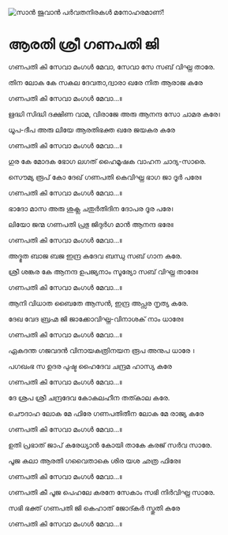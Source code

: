 ![സാൻ ജുവാൻ പർവതനിരകൾ മനോഹരമാണ്!](lib/assets/images/artis/img.png "San Juan Mountains")

# ആരതി ശ്രീ ഗണപതി ജി

ഗണപതി കി സേവാ മംഗൾ മേവാ, സേവാ സേ സബ് വിഘ്ന താരേ.

തിന ലോക കേ സകല ദേവതാ,ദ്വാരാ ഖരേ നിത ആരാജ കരേ

ഗണപതി കി സേവാ മംഗൾ മേവാ...॥

ഋദ്ധി സിദ്ധി ദക്ഷിണ വാമ, വിരാജേ അരു ആനന്ദ സോ ചാമര കരേ।

ധൂപ-ദീപ അരു ലിയേ ആരതിഭക്ത ഖരേ ജയകര കരേ

ഗണപതി കി സേവാ മംഗൾ മേവാ...॥

ഗുര കേ മോദക ഭോഗ ലഗത് ഹൈമൂഷക വാഹന ചാദ്യ-സാരെ.

സൌമ്യ രൂപ് കോ ദേഖ് ഗണപതി കെവിഘ്ന ഭാഗ ജാ ദൂർ പരേ॥

ഗണപതി കി സേവാ മംഗൾ മേവാ...॥

ഭാദോ മാസ അരു ശുക്ല ചതുർതിദിന ദോപര ദൂര പരേ।

ലിയോ ജന്മ ഗണപതി പ്രഭു ജിദുർഗ മാൻ ആനന്ദ ഭരേ॥

ഗണപതി കി സേവാ മംഗൾ മേവാ...॥

അദ്ഭുത ബാജ ബജ ഇന്ദ്ര കദേവ ബന്ധു സബ് ഗാന കരേ.

ശ്രീ ശങ്കര കേ ആനന്ദ ഉപജ്യനാം സൂര്യോ സബ് വിഘ്ന താരേ॥

ഗണപതി കി സേവാ മംഗൾ മേവാ...॥

ആനി വിധാത ബൈതേ ആസൻ, ഇന്ദ്ര അപ്സര നൃത്യ കരേ.

ദേഖ വേദ ബ്രഹ്മ ജി ജാക്കോവിഘ്ന-വിനാശക് നാം ധാരേ॥

ഗണപതി കി സേവാ മംഗൾ മേവാ...॥

ഏകദന്ത ഗജവദൻ വിനായകത്രിനയന രൂപ അനുപ ധാരേ ।

പഗഖംഭ സ ഉദര പുഷ്ട ഹൈദേവ ചന്ദ്രമ ഹാസ്യ കരേ

ഗണപതി കി സേവാ മംഗൾ മേവാ...॥

ദേ ശ്രപ ശ്രീ ചന്ദ്രദേവ കോകലഹീന തത്കാല കരേ.

ചൌദാഹ ലോക മേ ഫിരേ ഗണപതിതീന ലോക മേ രാജ്യ കരേ

ഗണപതി കി സേവാ മംഗൾ മേവാ...॥

ഉതി പ്രഭാത് ജാപ് കരേധ്യാൻ കോയി താകേ കരജ് സർവ സാരേ.

പൂജ കലാ ആരതി ഗവൈതാകെ ശിര യശ ഛത്ര ഫിരേ॥

ഗണപതി കി സേവാ മംഗൾ മേവാ...॥

ഗണപതി കീ പൂജ പെഹലേ കരനേ സേകാം സഭി നിർവിഘ്ന സാരേ.

സഭി ഭക്ത് ഗണപതി ജി കെഹാത് ജോദ്കർ സ്തുതി കരേ

ഗണപതി കി സേവാ മംഗൾ മേവാ...॥